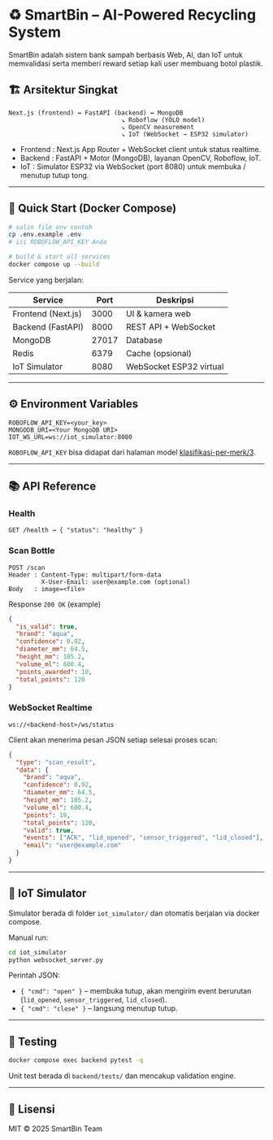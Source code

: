 # ♻️ SmartBin – AI-Powered Recycling System

SmartBin adalah sistem bank sampah berbasis Web, AI, dan IoT untuk memvalidasi serta memberi reward setiap kali user membuang botol plastik.

## 🏗️ Arsitektur Singkat

```
Next.js (frontend) ↔ FastAPI (backend) ↔ MongoDB
                               ↘︎ Roboflow (YOLO model)
                               ↘︎ OpenCV measurement
                               ↘︎ IoT (WebSocket → ESP32 simulator)
```

* Frontend : Next.js App Router + WebSocket client untuk status realtime.
* Backend  : FastAPI + Motor (MongoDB), layanan OpenCV, Roboflow, IoT.
* IoT      : Simulator ESP32 via WebSocket (port 8080) untuk membuka / menutup tutup tong.

---

## 🚀 Quick Start (Docker Compose)

```bash
# salin file env contoh
cp .env.example .env
# isi ROBOFLOW_API_KEY Anda

# build & start all services
docker compose up --build
```

Service yang berjalan:

| Service | Port | Deskripsi |
|---------|------|-----------|
| Frontend (Next.js) | 3000 | UI & kamera web |
| Backend (FastAPI)  | 8000 | REST API + WebSocket |
| MongoDB            | 27017 | Database |
| Redis              | 6379  | Cache (opsional) |
| IoT Simulator      | 8080 | WebSocket ESP32 virtual |

---

## ⚙️ Environment Variables

```
ROBOFLOW_API_KEY=<your_key>
MONGODB_URI=<Your MongoDB URI>
IOT_WS_URL=ws://iot_simulator:8080
```

`ROBOFLOW_API_KEY` bisa didapat dari halaman model [klasifikasi-per-merk/3](https://universe.roboflow.com/uascv/klasifikasi-per-merk/model/3).

---

## 📚 API Reference

### Health
```
GET /health → { "status": "healthy" }
```

### Scan Bottle
```
POST /scan
Header : Content-Type: multipart/form-data
         X-User-Email: user@example.com (optional)
Body   : image=<file>
```
Response `200 OK` (example)
```json
{
  "is_valid": true,
  "brand": "aqua",
  "confidence": 0.92,
  "diameter_mm": 64.5,
  "height_mm": 185.2,
  "volume_ml": 600.4,
  "points_awarded": 10,
  "total_points": 120
}
```

### WebSocket Realtime
```
ws://<backend-host>/ws/status
```
Client akan menerima pesan JSON setiap selesai proses scan:
```json
{
  "type": "scan_result",
  "data": {
    "brand": "aqua",
    "confidence": 0.92,
    "diameter_mm": 64.5,
    "height_mm": 185.2,
    "volume_ml": 600.4,
    "points": 10,
    "total_points": 120,
    "valid": true,
    "events": ["ACK", "lid_opened", "sensor_triggered", "lid_closed"],
    "email": "user@example.com"
  }
}
```

---

## 🤖 IoT Simulator

Simulator berada di folder `iot_simulator/` dan otomatis berjalan via docker compose.

Manual run:
```bash
cd iot_simulator
python websocket_server.py
```
Perintah JSON:
* `{ "cmd": "open" }` – membuka tutup, akan mengirim event berurutan (`lid_opened`, `sensor_triggered`, `lid_closed`).
* `{ "cmd": "close" }` – langsung menutup tutup.

---

## 🧪 Testing

```bash
docker compose exec backend pytest -q
```
Unit test berada di `backend/tests/` dan mencakup validation engine.

---

## 📄 Lisensi
MIT © 2025 SmartBin Team
